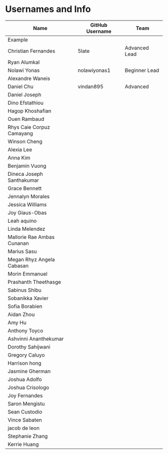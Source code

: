 # Usernames and Info

|Name|GitHub Username|Team|
|----|--------|----|
|Example|||
| Christian Fernandes| 5late | Advanced Lead |
|Ryan Alumkal| | |
|Nolawi Yonas | nolawiyonas1 | Beginner Lead|
| Alexandre Waneis   |        ||
| Daniel Chu | vindan895 | Advanced |
|Daniel Joseph  | ||
|Dino Efstathiou  | || 
|Hagop Khoshafian | | |
|Ouen Rambaud | | |
|Rhys Caie Corpuz Camayang  | | |
|Winson Cheng | | |
|Alexia Lee | | |
|Anna Kim | | |
|Benjamin Vuong | | |
|Dineca Joseph Santhakumar| | |
|Grace Bennett  | | |
|Jennalyn Morales | | |
|Jessica Williams  | | |
|Joy Giaus-Obas | | |
|Leah aquino | | |
|Linda Melendez | | | 
|Mallorie Rae Ambas Cunanan | | |
|Marius Sasu | | |
|Megan Rhyz Angela Cabasan | | |
|Morin Emmanuel  | | |
|Prashanth Theethasge | | |
|Sabinus Shibu | | |
|Sobanikka Xavier | | |
|Sofia Borabien  | | |
|Aidan Zhou | | |
|Amy Hu | | |
|Anthony Toyco | | |
|Ashvinni Ananthekumar  | | |
|Dorothy Sahijwani  | | |
|Gregory Caluyo | | |
|Harrison hong | | |
|Jasmine Gherman| | |
|Joshua Adolfo | | |
|Joshua Crisologo | | | 
|Joy Fernandes | | |
|Saron Mengistu  | | | 
|Sean Custodio | | |
|Vince Sabaten | | |
|jacob de leon | | |
|Stephanie Zhang | | | 
|Kerrie Huang | | |
